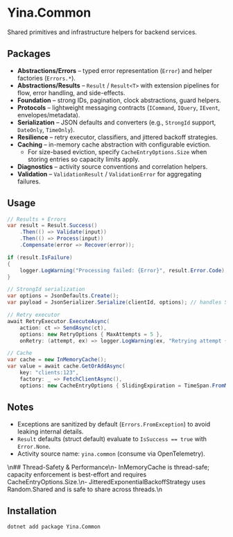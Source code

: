 # Yina.Common

Shared primitives and infrastructure helpers for backend services.

## Packages
- **Abstractions/Errors** – typed error representation (`Error`) and helper factories (`Errors.*`).
- **Abstractions/Results** – `Result` / `Result<T>` with extension pipelines for flow, error handling, and side-effects.
- **Foundation** – strong IDs, pagination, clock abstractions, guard helpers.
- **Protocols** – lightweight messaging contracts (`ICommand`, `IQuery`, `IEvent`, envelopes/metadata).
- **Serialization** – JSON defaults and converters (e.g., `StrongId` support, `DateOnly`, `TimeOnly`).
- **Resilience** – retry executor, classifiers, and jittered backoff strategies.
- **Caching** – in-memory cache abstraction with configurable eviction.
  - For size-based eviction, specify `CacheEntryOptions.Size` when storing entries so capacity limits apply.
- **Diagnostics** – activity source conventions and correlation helpers.
- **Validation** – `ValidationResult` / `ValidationError` for aggregating failures.

## Usage
```csharp
// Results + Errors
var result = Result.Success()
    .Then(() => Validate(input))
    .Then(() => Process(input))
    .Compensate(error => Recover(error));

if (result.IsFailure)
{
    logger.LogWarning("Processing failed: {Error}", result.Error.Code);
}

// StrongId serialization
var options = JsonDefaults.Create();
var payload = JsonSerializer.Serialize(clientId, options); // handles StrongId<T>

// Retry executor
await RetryExecutor.ExecuteAsync(
    action: ct => SendAsync(ct),
    options: new RetryOptions { MaxAttempts = 5 },
    onRetry: (attempt, ex) => logger.LogWarning(ex, "Retrying attempt {Attempt}", attempt));

// Cache
var cache = new InMemoryCache();
var value = await cache.GetOrAddAsync(
    key: "clients:123",
    factory: _ => FetchClientAsync(),
    options: new CacheEntryOptions { SlidingExpiration = TimeSpan.FromMinutes(5) });
```

## Notes
- Exceptions are sanitized by default (`Errors.FromException`) to avoid leaking internal details.
- `Result` defaults (struct default) evaluate to `IsSuccess == true` with `Error.None`.
- Activity source name: `yina.common` (consume via OpenTelemetry).

\n## Thread-Safety & Performance\n- InMemoryCache is thread-safe; capacity enforcement is best-effort and requires CacheEntryOptions.Size.\n- JitteredExponentialBackoffStrategy uses Random.Shared and is safe to share across threads.\n

## Installation
 ```bash 
dotnet add package Yina.Common
 ``` 
